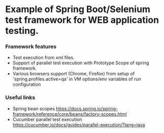 # Example of Spring Boot/Selenium test framework for WEB application testing.

### Framework features
* Test execution from xml files.
* Support of parallel test execution with Prototype Scope of spring framework.
* Various browsers support (Chrome, Firefox) from setup of 'spring.profiles.active=qa' in VM options/env variables of run configuration


### Useful links
* Spring bean scopes https://docs.spring.io/spring-framework/reference/core/beans/factory-scopes.html
* Cucumber parallel test execution https://cucumber.io/docs/guides/parallel-execution/?lang=java